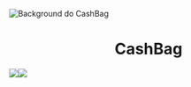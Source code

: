 ![Background do CashBag](https://user-images.githubusercontent.com/42158020/182043027-f973ad03-3b8b-4662-9f20-8ead418f5307.png)
<h1 align="center">CashBag</h1>
<img src="https://img.shields.io/badge/Version-0.1-blue"><img src="https://img.shields.io/badge/Release%20Data-july-orange">
